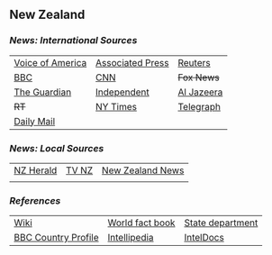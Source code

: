 ## New Zealand ##

### _News: International Sources_ ###
|   |   |   |
| --- | --- | --- |
| [Voice of America](https://www.voanews.com/search?search_api_fulltext=New+Zealand&type=1&sort_by=publication_time) | [Associated Press](https://apnews.com/NewZealand) | [Reuters](https://www.reuters.com/search/news?sortBy=&dateRange=&blob=New+Zealand) |
| [BBC](https://www.bbc.com/news/topics/cz4pr2gd8v2t/new-zealand) | [CNN](https://www.cnn.com/search/?q=New+Zealand&size=10&type=article) | ~~Fox News~~ |
| [The Guardian](https://www.theguardian.com/world/newzealand)  | [Independent](https://www.independent.co.uk/topic/NewZealand) | [Al Jazeera](https://www.aljazeera.com/topics/country/New-Zealand.html) |
| ~~RT~~ | [NY Times](https://www.nytimes.com/topic/destination/new-zealand?searchResultPosition=0) | [Telegraph](https://www.telegraph.co.uk/new-zealand/) |
| [Daily Mail](https://www.dailymail.co.uk/news/new_zealand/index.html) |  |  |

### _News: Local Sources_ ###
|   |   |   |
| --- | --- | --- |
| [NZ Herald](https://www.nzherald.co.nz/) | [TV NZ](https://www.tvnz.co.nz/one-news/new-zealand) | [New Zealand News](https://www.newzealandnews.net/) |
|  |  |  |


### _References_ ###
|   |   |   |
| --- | --- | --- |
| [Wiki](https://en.wikipedia.org/wiki/New_Zealand) | [World fact book](https://www.cia.gov/library/publications/resources/the-world-factbook/geos/nz.html) | [State department](https://www.state.gov/countries-areas/new-zealand/) |
| [BBC Country Profile](https://www.bbc.co.uk/news/world-asia-pacific-15357770) | [Intellipedia](https://intellipedia.intelink.gov/wiki/New_Zealand) | [IntelDocs](https://inteldocs.intelink.gov/search/folder?q=New+Zealand) |
